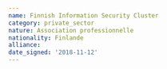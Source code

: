 ```yaml
---
name: Finnish Information Security Cluster
category: private_sector
nature: Association professionnelle 
nationality: Finlande
alliance: 
date_signed: '2018-11-12'
---
```

    